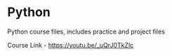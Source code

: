 # Python
Python course files, includes practice and project files 

Course Link - https://youtu.be/_uQrJ0TkZlc 
